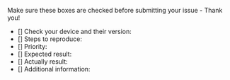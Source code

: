 Make sure these boxes are checked before submitting your issue - Thank you! 

- [] Check your device and their version:
- [] Steps to reproduce:
- [] Priority:
- [] Expected result:
- [] Actually result:
- [] Additional information:
